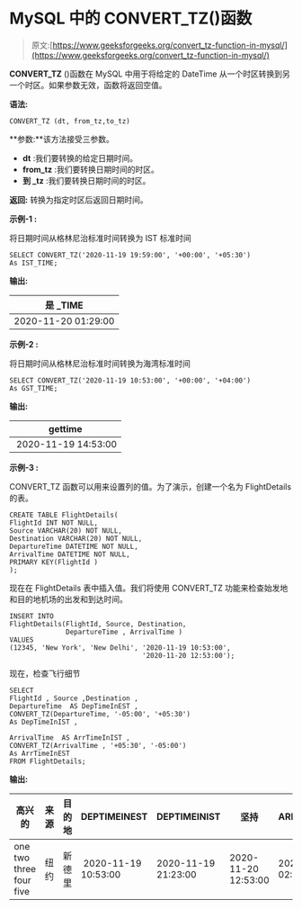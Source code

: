 # MySQL 中的 CONVERT_TZ()函数

> 原文:[https://www.geeksforgeeks.org/convert_tz-function-in-mysql/](https://www.geeksforgeeks.org/convert_tz-function-in-mysql/)

**CONVERT_TZ** ()函数在 MySQL 中用于将给定的 DateTime 从一个时区转换到另一个时区。如果参数无效，函数将返回空值。

**语法:**

```
CONVERT_TZ (dt, from_tz,to_tz) 
```

**参数:**该方法接受三参数。

*   **dt** :我们要转换的给定日期时间。
*   **from_tz** :我们要转换日期时间的时区。
*   **到 _tz** :我们要转换日期时间的时区。

**返回:**
转换为指定时区后返回日期时间。

**示例-1 :**

将日期时间从格林尼治标准时间转换为 IST 标准时间

```
SELECT CONVERT_TZ('2020-11-19 19:59:00', '+00:00', '+05:30') 
As IST_TIME;

```

**输出:**

| 是 _TIME |
| --- |
| 2020-11-20 01:29:00 |

**示例-2 :**

将日期时间从格林尼治标准时间转换为海湾标准时间

```
SELECT CONVERT_TZ('2020-11-19 10:53:00', '+00:00', '+04:00') 
As GST_TIME;

```

**输出:**

| gettime |
| --- |
|  2020-11-19 14:53:00 |

**示例-3 :**

CONVERT_TZ 函数可以用来设置列的值。为了演示，创建一个名为 FlightDetails 的表。

```
CREATE TABLE FlightDetails(
FlightId INT NOT NULL,
Source VARCHAR(20) NOT NULL,
Destination VARCHAR(20) NOT NULL,
DepartureTime DATETIME NOT NULL,
ArrivalTime DATETIME NOT NULL,
PRIMARY KEY(FlightId )
);

```

现在在 FlightDetails 表中插入值。我们将使用 CONVERT_TZ 功能来检查始发地和目的地机场的出发和到达时间。

```
INSERT INTO  
FlightDetails(FlightId, Source, Destination, 
              DepartureTime , ArrivalTime )
VALUES
(12345, 'New York', 'New Delhi', '2020-11-19 10:53:00',
                                 '2020-11-20 12:53:00');

```

现在，检查飞行细节

```
SELECT 
FlightId , Source ,Destination , 
DepartureTime  AS DepTimeInEST ,
CONVERT_TZ(DepartureTime, '-05:00', '+05:30') 
As DepTimeInIST ,

ArrivalTime  AS ArrTimeInIST ,
CONVERT_TZ(ArrivalTime , '+05:30', '-05:00') 
As ArrTimeInEST 
FROM FlightDetails;

```

**输出:**

| 高兴的 | 来源 | 目的地 | DEPTIMEINEST | DEPTIMEINIST | 坚持 | ARRTIMEINEST |
| --- | --- | --- | --- | --- | --- | --- |
| one two three four five | 纽约 | 新德里 |  2020-11-19 10:53:00  | 2020-11-19 21:23:00 | 2020-11-20 12:53:00 | 2020-11-20 02:23:00 |